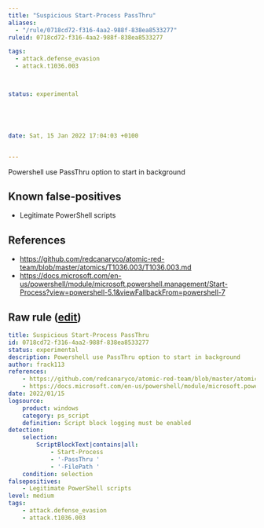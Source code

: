 ```yaml
---
title: "Suspicious Start-Process PassThru"
aliases:
  - "/rule/0718cd72-f316-4aa2-988f-838ea8533277"
ruleid: 0718cd72-f316-4aa2-988f-838ea8533277

tags:
  - attack.defense_evasion
  - attack.t1036.003



status: experimental





date: Sat, 15 Jan 2022 17:04:03 +0100


---
```


Powershell use PassThru option to start in background

<!--more-->


## Known false-positives

* Legitimate PowerShell scripts



## References

* https://github.com/redcanaryco/atomic-red-team/blob/master/atomics/T1036.003/T1036.003.md
* https://docs.microsoft.com/en-us/powershell/module/microsoft.powershell.management/Start-Process?view=powershell-5.1&viewFallbackFrom=powershell-7


## Raw rule ([edit](https://github.com/SigmaHQ/sigma/edit/master/rules/windows/powershell/powershell_script/posh_ps_suspicious_start_process.yml))
```yaml
title: Suspicious Start-Process PassThru
id: 0718cd72-f316-4aa2-988f-838ea8533277
status: experimental
description: Powershell use PassThru option to start in background
author: frack113
references:
    - https://github.com/redcanaryco/atomic-red-team/blob/master/atomics/T1036.003/T1036.003.md
    - https://docs.microsoft.com/en-us/powershell/module/microsoft.powershell.management/Start-Process?view=powershell-5.1&viewFallbackFrom=powershell-7
date: 2022/01/15
logsource:
    product: windows
    category: ps_script
    definition: Script block logging must be enabled
detection:
    selection:
        ScriptBlockText|contains|all:
            - Start-Process
            - '-PassThru '
            - '-FilePath '
    condition: selection
falsepositives:
    - Legitimate PowerShell scripts
level: medium
tags:
    - attack.defense_evasion
    - attack.t1036.003

```
